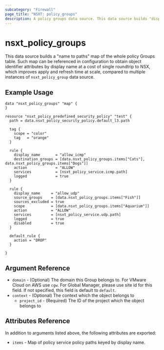```yaml
---
subcategory: "Firewall"
page_title: "NSXT: policy_groups"
description: A policy groups data source. This data source builds "display name to policy paths" map representation of the whole table.
---
```


# nsxt_policy_groups

This data source builds a "name to paths" map of the whole policy Groups table. Such map can be referenced in configuration to obtain object identifier attributes by display name at a cost of single roundtrip to NSX, which improves apply and refresh
time at scale, compared to multiple instances of `nsxt_policy_group` data source.

## Example Usage

```hcl
data "nsxt_policy_groups" "map" {
}

resource "nsxt_policy_predefined_security_policy" "test" {
  path = data.nsxt_policy_security_policy.default_l3.path

  tag {
    scope = "color"
    tag   = "orange"
  }

  rule {
    display_name       = "allow_icmp"
    destination_groups = [data.nsxt_policy_groups.items["Cats"], data.nsxt_policy_groups.items["Dogs"]]
    action             = "ALLOW"
    services           = [nsxt_policy_service.icmp.path]
    logged             = true
  }

  rule {
    display_name     = "allow_udp"
    source_groups    = [data.nsxt_policy_groups.items["Fish"]]
    sources_excluded = true
    scope            = [data.nsxt_policy_groups.items["Aquarium"]]
    action           = "ALLOW"
    services         = [nsxt_policy_service.udp.path]
    logged           = true
    disabled         = true
  }

  default_rule {
    action = "DROP"
  }

}
```

## Argument Reference

* `domain` - (Optional) The domain this Group belongs to. For VMware Cloud on AWS use `cgw`. For Global Manager, please use site id for this field. If not specified, this field is default to `default`.
* `context` - (Optional) The context which the object belongs to
  * `project_id` - (Required) The ID of the project which the object belongs to

## Attributes Reference

In addition to arguments listed above, the following attributes are exported:

* `items` - Map of policy service policy paths keyed by display name.

